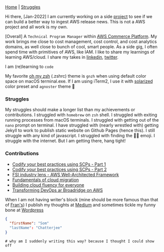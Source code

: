 [Home](/README.md) | [Struggles](/struggles.md)


Hi there, 
[Jan-2022] I am currently working on a side [project](https://github.com/somsubhro/firehosesensing) to see if we can build a better way to ingest AWS release news. This is not a AWS project and all work is my own.

[Overall] A `Technical Program Manager` within [AWS Commerce Platform](https://www.amazon.jobs/en/landing_pages/aws-commerce-platform). My work brings me close to cost management, cost control, and cost analytics domains, as well close to bunch of cool, smart people. As a side gig, I often spend time with primitives of AWS, like IAM. I like to share my learnings of learning AWS/cloud. I share my takes in [linkedin](https://www.linkedin.com/in/somsubhrochatterjee/), [twitter](https://twitter.com/SomsubhroChatte). 

I am (re)learning to `code`

My favorite [oh my zsh](https://ohmyz.sh/) (.zshrc) theme is `gnzh` when using default color space on macOS terminal.exe. If I am using iTerm2, I use it with [solarized](https://github.com/altercation/solarized) color preset and `agnoster` theme 🥇

### Struggles

My struggles should make a longer list than my achievements or contributions. I struggled with `homebrew` on `zsh` shell. I struggled with exiting running processes from macOS terminals. I struggled with getting out of the `nano` prompt on terminal. I have struggled with (nearly wrestled with) getting Jekyll to work to publish static website on Github Pages (hence this). I still struggle with any kind of javascript. I struggled with finding the 🤷‍♂️ emoji. I struggle with the internet. But I am getting there, hang tight! 

### Contributions
* [Codify your best practices using SCPs - Part 1](https://lnkd.in/eQa7QcSB)
* [Codify your best practices using SCPs - Part 2](https://lnkd.in/eNNDjqgj)
* [FSI industry lens - AWS Well-Architected Framework](https://d1.awsstatic.com/whitepapers/architecture/wellarchitected-Financial-Services-Industry-Lens.pdf)
* [Fundamentals of cloud migration](https://acloudguru.com/blog/business/the-fundamentals-of-cloud-migration)
* [Building cloud fluency for everyone](https://acloudguru.com/blog/business/how-to-build-a-cloud-fluency-program-for-everyone)
* [Transforming DevOps ar Broadridge on AWS](https://aws.amazon.com/blogs/devops/transforming-devops-for-a-fintech-on-aws/) 

When I am not having writer's block (mine should be more famous than that of [Fran's](https://www.theguardian.com/books/2021/aug/28/fran-lebowitz-if-people-disagree-with-me-so-what)) I publish my thoughts at [Medium](https://somchat.medium.com/) and sometimes tickle my funny bone at [Wordpress](https://scnotmycupoftea.wordpress.com/)

```json
{
  "firstName": "Som"
  "lastName": "Chatterjee"
}
 ```
 
 `# why am I suddenly writing this way? because I thought I could show off`
